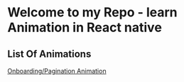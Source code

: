 # Welcome to my Repo - learn Animation in React native

## List Of Animations

[Onboarding/Pagination Animation]('components/OnboardingAnimation/README.md)
